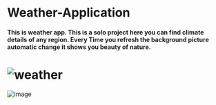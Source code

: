 # Weather-Application
#### This is weather app. This is a solo project here you can find climate details of any region. Every Time you refresh the background picture automatic change it shows you beauty of nature.
 # ![weather](https://user-images.githubusercontent.com/54835356/212640836-1522266a-a266-42f9-ad1e-38ab8c48afbe.png)
 ![image](https://user-images.githubusercontent.com/54835356/212642669-aca29d9d-ae6f-4a60-8818-874208323727.png)

